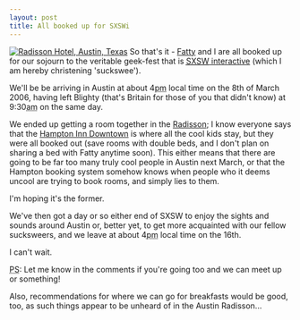 ```yaml
---
layout: post
title: All booked up for SXSWi
---
```

[![Radisson Hotel, Austin, Texas][Radisson image]][Radisson image large]
So that's it - [Fatty][] and I are all booked up for our sojourn to the veritable geek-fest that is [<acronym title="South by SouthWest">SXSW</acronym> interactive][SXSWi] (which I am hereby christening 'suckswee').

We'll be be arriving in Austin at about 4<abbr title="post meridiem">pm</abbr> local time on the 8th of March 2006, having left Blighty (that's Britain for those of you that didn't know) at 9:30<abbr title="anti meridiem">am</abbr> on the same day.

We ended up getting a room together in the [Radisson][]; I know everyone says that the [Hampton Inn Downtown][Hampton] is where all the cool kids stay, but they were all booked out (save rooms with double beds, and I don't plan on sharing a bed with Fatty anytime soon). This either means that there are going to be far too many truly cool people in Austin next March, or that the Hampton booking system somehow knows when people who it deems uncool are trying to book rooms, and simply lies to them. 

I'm hoping it's the former.

We've then got a day or so either end of <acronym>SXSW</acronym> to enjoy the sights and sounds around Austin or, better yet, to get more acquainted with our fellow sucksweers, and we leave at about 4<abbr title="post meridiem">pm</abbr> local time on the 16th.

I can't wait.

<abbr title="Post Scriptum">PS</abbr>: Let me know in the comments if you're going too and we can meet up or something!

Also, recommendations for where we can go for breakfasts would be good, too, as such things appear to be unheard of in the Austin Radisson...

[Radisson image]: http://nascentguruism.com/images/posts/all-booked-up-for-sxswi/radissonsmall.jpg
[Radisson image large]: http://nascentguruism.com/images/posts/all-booked-up-for-sxswi/radisson.jpg
[Fatty]: http://blog.fatbusinessman.com/ "David 'Fatty' Thompson's blog"
[SXSWi]: http://2006.sxsw.com/interactive/
[Radisson]: http://www.radisson.com/austintx
[Hampton]: http://hamptoninn.hilton.com/en/hp/hotels/index.jhtml?ctyhocn=AUSDTHX
